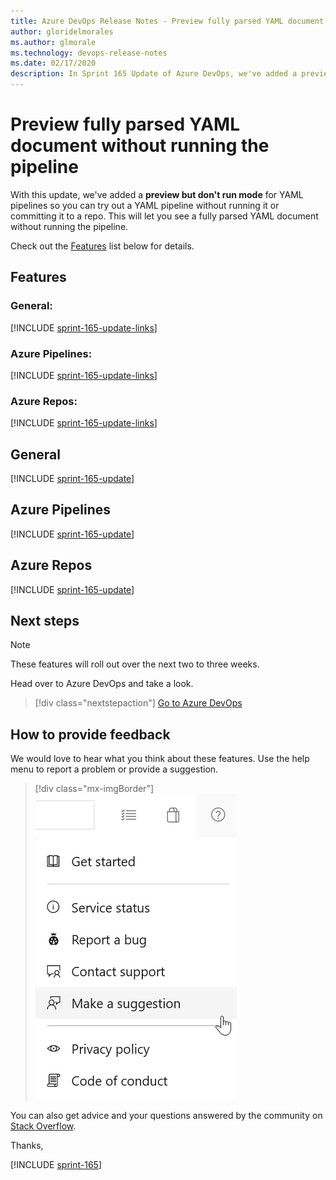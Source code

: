 ```yaml
---
title: Azure DevOps Release Notes - Preview fully parsed YAML document without running the pipeline
author: gloridelmorales
ms.author: glmorale
ms.technology: devops-release-notes
ms.date: 02/17/2020
description: In Sprint 165 Update of Azure DevOps, we've added a preview but don't run mode for YAML pipelines so you can try out a YAML pipeline without committing it to a repo or running it.
---
```


# Preview fully parsed YAML document without running the pipeline

With this update, we've added a **preview but don't run mode** for YAML pipelines so you can try out a YAML pipeline without running it or committing it to a repo. This will let you see a fully parsed YAML document without running the pipeline.

Check out the [Features](#features) list below for details.

## Features

### General:

[!INCLUDE [sprint-165-update-links](includes/general/sprint-165-update-links.md)]

### Azure Pipelines:

[!INCLUDE [sprint-165-update-links](includes/pipelines/sprint-165-update-links.md)]

### Azure Repos:

[!INCLUDE [sprint-165-update-links](includes/repos/sprint-165-update-links.md)]

## General

[!INCLUDE [sprint-165-update](includes/general/sprint-165-update.md)]

## Azure Pipelines

[!INCLUDE [sprint-165-update](includes/pipelines/sprint-165-update.md)]

## Azure Repos

[!INCLUDE [sprint-165-update](includes/repos/sprint-165-update.md)]

## Next steps

> [!NOTE]
> These features will roll out over the next two to three weeks.

Head over to Azure DevOps and take a look.

> [!div class="nextstepaction"]
> [Go to Azure DevOps](https://go.microsoft.com/fwlink/?LinkId=307137&campaign=o~msft~docs~product-vsts~release-notes)

## How to provide feedback

We would love to hear what you think about these features. Use the help menu to report a problem or provide a suggestion.

> [!div class="mx-imgBorder"]
> ![Make a suggestion](../media/make-a-suggestion.png)

You can also get advice and your questions answered by the community on [Stack Overflow](https://stackoverflow.com/questions/tagged/azure-devops).

Thanks,

[!INCLUDE [sprint-165](includes/signer/sprint-165.md)]
